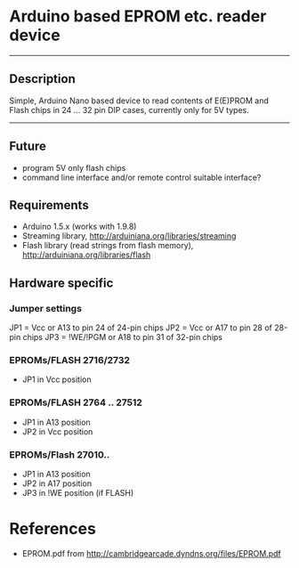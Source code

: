 # Arduino based EPROM etc. reader device

---

## Description

Simple, Arduino Nano based device to read contents of E(E)PROM and Flash
chips in 24 ... 32 pin DIP cases, currently only for 5V types.

---

## Future

- program 5V only flash chips
- command line interface and/or remote control suitable interface?

## Requirements

- Arduino 1.5.x (works with 1.9.8)
- Streaming library, http://arduiniana.org/libraries/streaming
- Flash library (read strings from flash memory),
  http://arduiniana.org/libraries/flash

## Hardware specific

### Jumper settings

JP1 = Vcc or A13 to pin 24 of 24-pin chips
JP2 = Vcc or A17 to pin 28 of 28-pin chips
JP3 = !WE/!PGM or A18 to pin 31 of 32-pin chips

### EPROMs/FLASH 2716/2732
- JP1 in Vcc position

### EPROMs/FLASH 2764 .. 27512
- JP1 in A13 position
- JP2 in Vcc position

### EPROMs/Flash 27010..
- JP1 in A13 position
- JP2 in A17 position
- JP3 in !WE position (if FLASH)

# References

- EPROM.pdf from http://cambridgearcade.dyndns.org/files/EPROM.pdf
